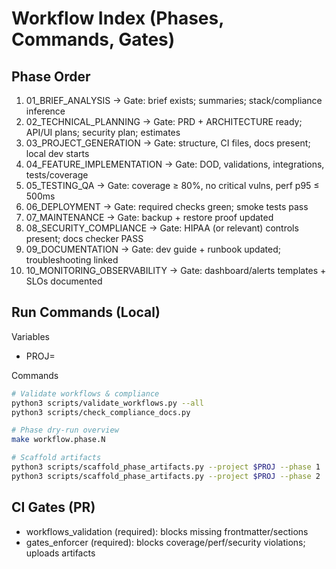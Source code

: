 # Workflow Index (Phases, Commands, Gates)

## Phase Order
1. 01_BRIEF_ANALYSIS → Gate: brief exists; summaries; stack/compliance inference
2. 02_TECHNICAL_PLANNING → Gate: PRD + ARCHITECTURE ready; API/UI plans; security plan; estimates
3. 03_PROJECT_GENERATION → Gate: structure, CI files, docs present; local dev starts
4. 04_FEATURE_IMPLEMENTATION → Gate: DOD, validations, integrations, tests/coverage
5. 05_TESTING_QA → Gate: coverage ≥ 80%, no critical vulns, perf p95 ≤ 500ms
6. 06_DEPLOYMENT → Gate: required checks green; smoke tests pass
7. 07_MAINTENANCE → Gate: backup + restore proof updated
8. 08_SECURITY_COMPLIANCE → Gate: HIPAA (or relevant) controls present; docs checker PASS
9. 09_DOCUMENTATION → Gate: dev guide + runbook updated; troubleshooting linked
10. 10_MONITORING_OBSERVABILITY → Gate: dashboard/alerts templates + SLOs documented

## Run Commands (Local)
Variables
- PROJ=<project-key>

Commands
```bash
# Validate workflows & compliance
python3 scripts/validate_workflows.py --all
python3 scripts/check_compliance_docs.py

# Phase dry-run overview
make workflow.phase.N

# Scaffold artifacts
python3 scripts/scaffold_phase_artifacts.py --project $PROJ --phase 1
python3 scripts/scaffold_phase_artifacts.py --project $PROJ --phase 2
```

## CI Gates (PR)
- workflows_validation (required): blocks missing frontmatter/sections
- gates_enforcer (required): blocks coverage/perf/security violations; uploads artifacts